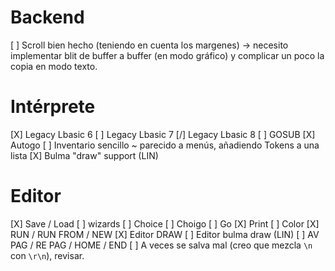 # Backend

[ ] Scroll bien hecho (teniendo en cuenta los margenes) -> necesito implementar blit de buffer a buffer (en modo gráfico) y complicar un poco la copia en modo texto.

# Intérprete

[X] Legacy Lbasic 6
[ ] Legacy Lbasic 7
[/] Legacy Lbasic 8
[ ] GOSUB
[X] Autogo
[ ] Inventario sencillo ~ parecido a menús, añadiendo Tokens a una lista
[X] Bulma "draw" support (LIN)

# Editor

[X] Save / Load
[ ] wizards
	[ ] Choice 
	[ ] Choigo 
	[ ] Go 
	[X] Print 
	[ ] Color 
[X] RUN / RUN FROM / NEW
[X] Editor DRAW
[ ] Editor bulma draw (LIN)
[ ] AV PAG / RE PAG / HOME / END
[ ] A veces se salva mal (creo que mezcla `\n` con `\r\n`), revisar.
